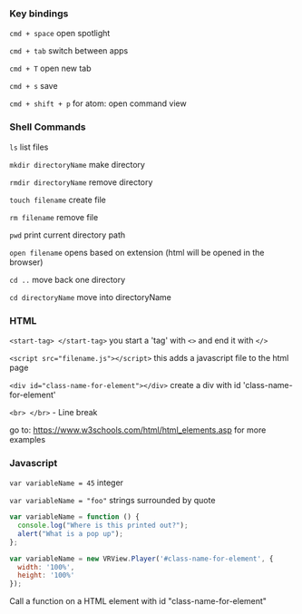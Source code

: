 ### Key bindings

`cmd + space` open spotlight

`cmd + tab` switch between apps

`cmd + T` open new tab

`cmd + s` save

`cmd + shift + p` for atom: open command view

### Shell Commands

`ls` list files

`mkdir directoryName` make directory

`rmdir directoryName` remove directory

`touch filename` create file

`rm filename` remove file

`pwd` print current directory path

`open filename` opens based on extension (html will be opened in the browser)

`cd ..` move back one directory

`cd directoryName` move into directoryName

### HTML

`<start-tag> </start-tag>` you start a 'tag' with `<>` and end it with `</>`

`<script src="filename.js"></script>` this adds a javascript file to the html page

`<div id="class-name-for-element"></div>` create a div with id 'class-name-for-element'

`<br> </br>` - Line break

go to: https://www.w3schools.com/html/html_elements.asp for more examples

### Javascript

`var variableName = 45`  integer

`var variableName = "foo"`  strings surrounded by quote

``` javascript
var variableName = function () {
  console.log("Where is this printed out?");
  alert("What is a pop up");
};
```

``` javascript
var variableName = new VRView.Player('#class-name-for-element', {
  width: '100%',
  height: '100%'
});
```
Call a function on a HTML element with id "class-name-for-element"
